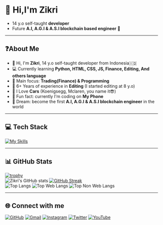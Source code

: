 # 👋 Hi,I'm Zikri

- 14 y.o self-taught **developer**
- Future **A.I, A.G.I & A.S.I blockchain based engineer** 🚀

---

## ❓About Me

- 👋 Hi, I'm **Zikri**, 14 y.o self-taught developer from Indonesia🇮🇩
- 💻 Currently learning **Python, HTML, CSS, JS, Finance, Editing, And others language**
- 🎯 Main focus: **Trading(Finance) & Programming**
- 🎨 6+ Years of experience in **Editing** (I started editing at 8 y.o)
- 🚗 I Love **Cars** (Koenigsegg, Mclaren, you name it😎)
- 📱 Fun fact: currently I'm coding on **My Phone**
- 🌌 Dream: become the first **A.I, A.G.I & A.S.I blockchain engineer** in the world

---

## 💻 Tech Stack

[![My Skills](https://skillicons.dev/icons?i=python,html,css,js&theme=light)](https://skillicons.dev)

---

## 📊 GitHub Stats

[![trophy](https://github-profile-trophy.vercel.app/?username=Zikri-Li&theme=catppuccin&no-frame=true&no-bg=true&margin-w=4)](https://github.com/ryo-ma/github-profile-trophy)  
![Zikri's GitHub stats](https://github-readme-stats.vercel.app/api?username=Zikri-Li&show_icons=true&theme=catppuccin_mocha)
[![GitHub Streak](https://streak-stats.demolab.com?user=Zikri-Li&theme=catppuccin-mocha&hide_border=true)](https://git.io/streak-stats)  
![Top Langs](https://github-readme-stats.vercel.app/api/top-langs/?username=Zikri-Li&layout=compact&theme=catppuccin_mocha)
![Top Web Langs](https://github-readme-stats.vercel.app/api/top-langs/?username=Zikri-Li&layout=compact&langs_count=8&hide=python&theme=catppuccin_mocha)
![Top Non Web Langs](https://github-readme-stats.vercel.app/api/top-langs/?username=Zikri-Li&layout=compact&langs_count=8&hide=html,css,js&theme=catppuccin_mocha)

---

## 🌐 Connect with me

[![GitHub](https://img.shields.io/badge/GitHub-000?style=for-the-badge&logo=github&logoColor=white)](https://github.com/Zikri-Li)
[![Gmail](https://img.shields.io/badge/Email-D14836?style=for-the-badge&logo=gmail&logoColor=white)](mailto:zikri.codes@gmail.com)
[![Instagram](https://img.shields.io/badge/Instagram-E4405F?style=for-the-badge&logo=instagram&logoColor=white)](https://instagram.com/zikriwannabeeditor)
[![Twitter](https://img.shields.io/badge/Twitter-000?style=for-the-badge&logo=x&logoColor=white)](https://x.com/username)
[![YouTube](https://img.shields.io/badge/YouTube-FF0000?style=for-the-badge&logo=youtube&logoColor=white)](https://youtube.com/@zikrinothuman)
